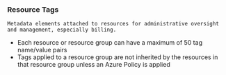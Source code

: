### Resource Tags
	Metadata elements attached to resources for administrative oversight and management, especially billing.

- Each resource or resource group can have a maximum of 50 tag name/value pairs
- Tags applied to a resource group are not inherited by the resources in that resource group unless an Azure Policy is applied
